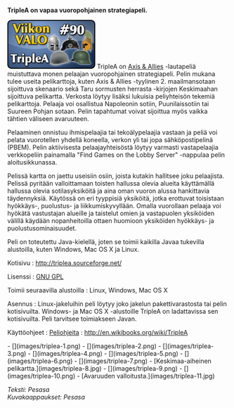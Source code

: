 <!--
Title: TripleA
Week: 2x38
Number: 90
Date: 2012/09/16
Pageimage: valo90-triplea.png
Tags: Linux,Windows,Mac OS X,Peli
-->

**TripleA on vapaa vuoropohjainen strategiapeli.**

![](images/valo90-triplea.png "fig:valo90-triplea.png") TripleA on [Axis &
Allies](http://en.wikipedia.org/wiki/Axis_%26_Allies) -lautapeliä
muistuttava monen pelaajan vuoropohjainen strategiapeli. Pelin mukana
tulee useita pelikarttoja, kuten Axis & Allies -tyylinen 2.
maailmansotaan sijoittuva skenaario sekä Taru sormusten herrasta
-kirjojen Keskimaahan sijoittuva pelikartta. Verkosta löytyy lisäksi
lukuisia peliyhteisön tekemiä pelikarttoja. Pelaaja voi osallistua
Napoleonin sotiin, Puunilaissotiin tai Suureen Pohjan sotaan. Pelin
tapahtumat voivat sijoittua myös vaikka tähtien väliseen avaruuteen.

Pelaaminen onnistuu ihmispelaajia tai tekoälypelaajia vastaan ja peliä
voi pelata vuorotellen yhdellä koneella, verkon yli tai jopa
sähköpostipelinä (PBEM). Pelin aktiivisesta pelaajayhteisöstä löytyy
varmasti vastapelaajia verkkopeliin painamalla "Find Games on the Lobby
Server" -nappulaa pelin aloitusikkunassa.

Pelissä kartta on jaettu useisiin osiin, joista kutakin hallitsee joku
pelaajista. Pelissä pyritään valloittamaan toisten hallussa olevia
alueita käyttämällä hallussa olevia sotilasyksiköitä ja aina oman vuoron
alussa hankittavia täydennyksiä. Käytössä on eri tyyppisiä yksiköitä,
jotka erottuvat toisistaan hyökkäys-, puolustus- ja liikkumiskyvyllään.
Omalla vuorollaan pelaaja voi hyökätä vastustajan alueille ja taistelut
omien ja vastapuolen yksiköiden välillä käydään nopanheitoilla ottaen
huomioon yksiköiden hyökkäys- ja puolustusominaisuudet.

Peli on toteutettu Java-kielellä, joten se toimii kaikilla Javaa
tukevilla alustoilla, kuten Windows, Mac OS X ja Linux.

Kotisivu
:   <http://triplea.sourceforge.net/>

Lisenssi
:   [GNU GPL](GNU_GPL)

Toimii seuraavilla alustoilla
:   Linux, Windows, Mac OS X

Asennus
:   Linux-jakeluihin peli löytyy joko jakelun pakettivarastosta tai
    pelin kotisivuilta. Windows- ja Mac OS X -alustoille TripleA on
    ladattavissa sen kotisivuilta. Peli tarvitsee toimiakseen Javan.

Käyttöohjeet
:   [Peliohjeita](http://triplea.sourceforge.net/mywiki/Guides)
:   <http://en.wikibooks.org/wiki/TripleA>

<div class="psgallery" markdown="1">
-   [](images/triplea-1.png)
-   [](images/triplea-2.png)
-   [](images/triplea-3.png)
-   [](images/triplea-4.png)
-   [](images/triplea-5.png)
-   [](images/triplea-6.png)
-   [](images/triplea-7.png)
-   [Keskimaa-aiheinen pelikartta.](images/triplea-8.jpg)
-   [](images/triplea-9.png)
-   [](images/triplea-10.png)
-   [Avaruuden valloitusta.](images/triplea-11.jpg)
</div>

*Teksti: Pesasa* <br />
*Kuvakaappaukset: Pesasa*
